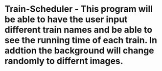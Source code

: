 # Train-Scheduler - This program will be able to have the user input different train names and be able to see the running time of each train. In addtion the background will change randomly to differnt images. 